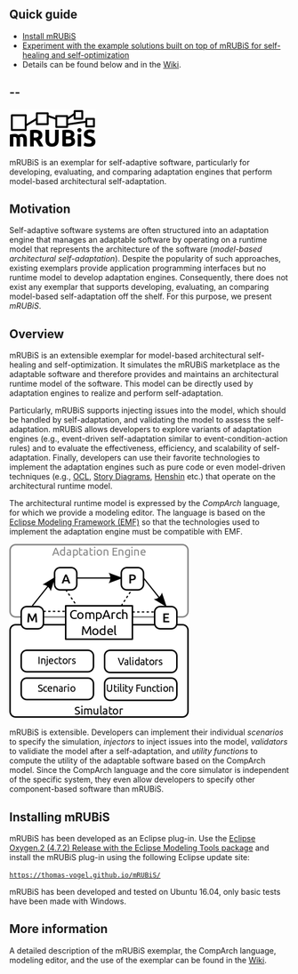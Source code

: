 

## Quick guide
 * [Install mRUBiS](https://github.com/thomas-vogel/mRUBiS/wiki/Install-mRUBiS)
 * [Experiment with the example solutions built on top of mRUBiS for self-healing and self-optimization](https://github.com/thomas-vogel/mRUBiS/wiki/Example-Solutions)
 * Details can be found below and in the [Wiki](https://github.com/thomas-vogel/mRUBiS/wiki).


## --

![mRUBiS](./docs/mRUBiS.png)

mRUBiS is an exemplar for self-adaptive software, particularly for developing, evaluating, and comparing adaptation engines that perform model-based architectural self-adaptation.

## Motivation
Self-adaptive software systems are often structured into an adaptation engine that manages an adaptable software by operating on a runtime model that represents the architecture of the software (_model-based architectural self-adaptation_). Despite the popularity of such approaches, existing exemplars provide application programming interfaces but no runtime model to develop adaptation engines. Consequently, there does not exist any exemplar that supports developing, evaluating, an comparing model-based self-adaptation off the shelf. For this purpose, we present _mRUBiS_.

## Overview
mRUBiS is an extensible exemplar for model-based architectural self-healing and self-optimization. It simulates the mRUBiS marketplace as the adaptable software and therefore provides and maintains an architectural runtime model of the software. This model can be directly used by adaptation engines to realize and perform self-adaptation.

Particularly, mRUBiS supports injecting issues into the model, which should be handled by self-adaptation, and validating the model to assess the self-adaptation. mRUBiS allows developers to explore variants of adaptation engines (e.g., event-driven self-adaptation similar to event-condition-action rules) and to evaluate the effectiveness, efficiency, and scalability of self-adaptation. Finally, developers can use their favorite technologies to implement the adaptation engines such as pure code or even model-driven techniques (e.g., [OCL](https://projects.eclipse.org/projects/modeling.mdt.ocl), [Story Diagrams](https://projects.eclipse.org/projects/modeling.mdt.ocl), [Henshin](https://www.eclipse.org/henshin/) etc.) that operate on the architectural runtime model.

The architectural runtime model is expressed by the _CompArch_ language, for which we provide a modeling editor. The language is based on the [Eclipse Modeling Framework (EMF)](https://www.eclipse.org/modeling/emf/) so that the technologies used to implement the adaptation engine must be compatible with EMF.

![mRUBiS Simulator](./docs/Simulator.png)

mRUBiS is extensible. Developers can implement their individual
_scenarios_ to specify the simulation,
_injectors_ to inject issues into the model,
_validators_ to validiate the model after a self-adaptation, and
_utility functions_ to compute the utility of the adaptable software based on the CompArch model. Since the CompArch language and the core simulator is independent of the specific system, they even allow developers to specify other component-based software than mRUBiS.

## Installing mRUBiS
mRUBiS has been developed as an Eclipse plug-in. Use the [Eclipse Oxygen.2 (4.7.2) Release with the Eclipse Modeling Tools package](http://www.eclipse.org/downloads/packages/eclipse-modeling-tools/oxygen2) and install the mRUBiS plug-in using the following Eclipse update site:

[`https://thomas-vogel.github.io/mRUBiS/`](https://thomas-vogel.github.io/mRUBiS/)

mRUBiS has been developed and tested on Ubuntu 16.04, only basic tests have been made with Windows.

## More information
A detailed description of the mRUBiS exemplar, the CompArch language, modeling editor, and the use of the exemplar can be found in the [Wiki](https://github.com/thomas-vogel/mRUBiS/wiki).
